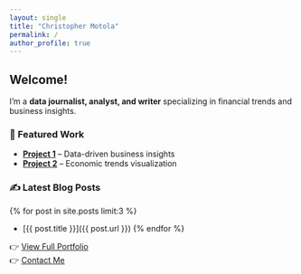 ```yaml
---
layout: single
title: "Christopher Motola"
permalink: /
author_profile: true
---
```

## Welcome!  
I’m a **data journalist, analyst, and writer** specializing in financial trends and business insights.  

### 📂 Featured Work  
- **[Project 1](portfolio/project-1/)** – Data-driven business insights  
- **[Project 2](portfolio/project-2/)** – Economic trends visualization  

### ✍️ Latest Blog Posts  
{% for post in site.posts limit:3 %}
- [{{ post.title }}]({{ post.url }})
{% endfor %}

👉 [View Full Portfolio](/portfolio/)  
👉 [Contact Me](/contact/)  

